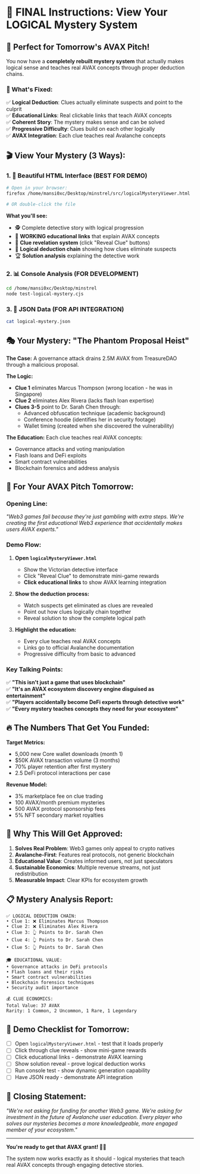 # 🎯 FINAL Instructions: View Your LOGICAL Mystery System

## 🚀 Perfect for Tomorrow's AVAX Pitch!

You now have a **completely rebuilt mystery system** that actually makes logical sense and teaches real AVAX concepts through proper deduction chains.

### 🔧 What's Fixed:

✅ **Logical Deduction**: Clues actually eliminate suspects and point to the culprit  
✅ **Educational Links**: Real clickable links that teach AVAX concepts  
✅ **Coherent Story**: The mystery makes sense and can be solved  
✅ **Progressive Difficulty**: Clues build on each other logically  
✅ **AVAX Integration**: Each clue teaches real Avalanche concepts  

## 🎬 View Your Mystery (3 Ways):

### 1. 📱 Beautiful HTML Interface (BEST FOR DEMO)
```bash
# Open in your browser:
firefox /home/mansi0xc/Desktop/minstrel/src/logicalMysteryViewer.html

# OR double-click the file
```

**What you'll see:**
- 🕵️ Complete detective story with logical progression
- 🔗 **WORKING educational links** that explain AVAX concepts
- 🎯 **Clue revelation system** (click "Reveal Clue" buttons)
- 🧠 **Logical deduction chain** showing how clues eliminate suspects
- 🏆 **Solution analysis** explaining the detective work

### 2. 📊 Console Analysis (FOR DEVELOPMENT)
```bash
cd /home/mansi0xc/Desktop/minstrel
node test-logical-mystery.cjs
```

### 3. 📄 JSON Data (FOR API INTEGRATION)
```bash
cat logical-mystery.json
```

## 🎭 Your Mystery: "The Phantom Proposal Heist"

**The Case:** A governance attack drains 2.5M AVAX from TreasureDAO through a malicious proposal.

**The Logic:**
- **Clue 1** eliminates Marcus Thompson (wrong location - he was in Singapore)
- **Clue 2** eliminates Alex Rivera (lacks flash loan expertise) 
- **Clues 3-5** point to Dr. Sarah Chen through:
  - Advanced obfuscation technique (academic background)
  - Conference hoodie (identifies her in security footage)
  - Wallet timing (created when she discovered the vulnerability)

**The Education:** Each clue teaches real AVAX concepts:
- Governance attacks and voting manipulation
- Flash loans and DeFi exploits
- Smart contract vulnerabilities
- Blockchain forensics and address analysis

## 🎯 For Your AVAX Pitch Tomorrow:

### **Opening Line:**
*"Web3 games fail because they're just gambling with extra steps. We're creating the first educational Web3 experience that accidentally makes users AVAX experts."*

### **Demo Flow:**
1. **Open `logicalMysteryViewer.html`**
   - Show the Victorian detective interface
   - Click "Reveal Clue" to demonstrate mini-game rewards
   - **Click educational links** to show AVAX learning integration

2. **Show the deduction process:**
   - Watch suspects get eliminated as clues are revealed
   - Point out how clues logically chain together
   - Reveal solution to show the complete logical path

3. **Highlight the education:**
   - Every clue teaches real AVAX concepts
   - Links go to official Avalanche documentation
   - Progressive difficulty from basic to advanced

### **Key Talking Points:**

✅ **"This isn't just a game that uses blockchain"**  
✅ **"It's an AVAX ecosystem discovery engine disguised as entertainment"**  
✅ **"Players accidentally become DeFi experts through detective work"**  
✅ **"Every mystery teaches concepts they need for your ecosystem"**  

## 🔥 The Numbers That Get You Funded:

**Target Metrics:**
- 5,000 new Core wallet downloads (month 1)
- $50K AVAX transaction volume (3 months)  
- 70% player retention after first mystery
- 2.5 DeFi protocol interactions per case

**Revenue Model:**
- 3% marketplace fee on clue trading
- 100 AVAX/month premium mysteries
- 500 AVAX protocol sponsorship fees
- 5% NFT secondary market royalties

## 🧠 Why This Will Get Approved:

1. **Solves Real Problem**: Web3 games only appeal to crypto natives
2. **Avalanche-First**: Features real protocols, not generic blockchain
3. **Educational Value**: Creates informed users, not just speculators  
4. **Sustainable Economics**: Multiple revenue streams, not just redistribution
5. **Measurable Impact**: Clear KPIs for ecosystem growth

## 📋 Mystery Analysis Report:

```
✅ LOGICAL DEDUCTION CHAIN:
• Clue 1: ❌ Eliminates Marcus Thompson
• Clue 2: ❌ Eliminates Alex Rivera  
• Clue 3: 👆 Points to Dr. Sarah Chen
• Clue 4: 👆 Points to Dr. Sarah Chen
• Clue 5: 👆 Points to Dr. Sarah Chen

🎓 EDUCATIONAL VALUE:
• Governance attacks in DeFi protocols
• Flash loans and their risks
• Smart contract vulnerabilities
• Blockchain forensics techniques
• Security audit importance

💰 CLUE ECONOMICS:
Total Value: 37 AVAX
Rarity: 1 Common, 2 Uncommon, 1 Rare, 1 Legendary
```

## 🚨 Demo Checklist for Tomorrow:

- [ ] Open `logicalMysteryViewer.html` - test that it loads properly
- [ ] Click through clue reveals - show mini-game rewards 
- [ ] Click educational links - demonstrate AVAX learning
- [ ] Show solution reveal - prove logical deduction works
- [ ] Run console test - show dynamic generation capability
- [ ] Have JSON ready - demonstrate API integration

## 🎯 Closing Statement:

*"We're not asking for funding for another Web3 game. We're asking for investment in the future of Avalanche user education. Every player who solves our mysteries becomes a more knowledgeable, more engaged member of your ecosystem."*

---

**You're ready to get that AVAX grant! 🎯🚀**

The system now works exactly as it should - logical mysteries that teach real AVAX concepts through engaging detective stories.


